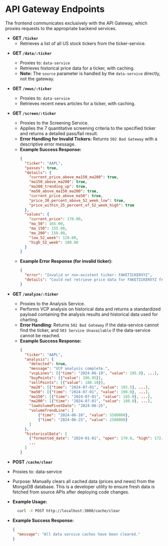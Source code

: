 # API Gateway Endpoints
The frontend communicates exclusively with the API Gateway, which proxies requests to the appropriate backend services.

- **GET `/ticker`** 
  - Retrieves a list of all US stock tickers from the ticker-service.  

* **GET `/data/:ticker`**
    * Proxies to: `data-service`
    * Retrieves historical price data for a ticker, with caching.
    * **Note:** The `source` parameter is handled by the `data-service` directly, not the gateway.

* **GET `/news/:ticker`**
    * Proxies to: `data-service`
    * Retrieves recent news articles for a ticker, with caching.

- **GET `/screen/:ticker`**
  - Proxies to the Screening Service.
  - Applies the 7 quantitative screening criteria to the specified ticker and returns a detailed pass/fail result.
  - **Error Handling for Invalid Tickers:** Returns `502 Bad Gateway` with a descriptive error message.
  - **Example Success Response:**
    ```json
    {
      "ticker": "AAPL",
      "passes": true,
      "details": {
        "current_price_above_ma150_ma200": true,
        "ma150_above_ma200": true,
        "ma200_trending_up": true,
        "ma50_above_ma150_ma200": true,
        "current_price_above_ma50": true,
        "price_30_percent_above_52_week_low": true,
        "price_within_25_percent_of_52_week_high": true
      },
      "values": {
        "current_price": 170.00,
        "ma_50": 165.00,
        "ma_150": 155.00,
        "ma_200": 150.00,
        "low_52_week": 120.00,
        "high_52_week": 180.00
      }
    }
    ```
  - **Example Error Response (for invalid ticker):**
    ```json
    {
      "error": "Invalid or non-existent ticker: FAKETICKERXYZ",
      "details": "Could not retrieve price data for FAKETICKERXYZ from yfinance."
    }
    ```

- **GET `/analyze/:ticker`**  
  - Proxies to the Analysis Service.  
  - Performs VCP analysis on historical data and returns a standardized payload containing the analysis results and historical data used for charting.
  - **Error Handling**: Returns `502 Bad Gateway` if the data-service cannot find the ticker, and `503 Service Unavailable` if the data-service cannot be reached.
  - **Example Success Response:**
    ```json
    {
      "ticker": "AAPL",
      "analysis": {
        "detected": true,
        "message": "VCP analysis complete.",
        "vcpLines": [{"time": "2024-06-10", "value": 195.0}, ...],
        "buyPoints": [{"value": 196.95}],
        "sellPoints": [{"value": 188.10}],
        "ma20": [{"time": "2024-07-01", "value": 192.5}, ...],
        "ma50": [{"time": "2024-07-01", "value": 190.0}, ...],
        "ma150": [{"time": "2024-07-01", "value": 185.0}, ...],
        "ma200": [{"time": "2024-07-01", "value": 180.0}, ...],
        "lowVolumePivotDate": "2024-06-25",
        "volumeTrendLine": [
            {"time": "2024-06-10", "value": 5500000},
            {"time": "2024-06-25", "value": 2500000}
        ]
      },
      "historicalData": [
        {"formatted_date": "2024-01-01", "open": 170.0, "high": 172.0, "low": 169.0, "close": 171.5, "volume": 5000000},
        ...
      ]
    }
    ```

 - **POST `/cache/clear`**  
- Proxies to: data-service
- Purpose: Manually clears all cached data (prices and news) from the MongoDB database. This is a developer utility to ensure fresh data is fetched from source APIs after deploying code changes.

- **Example Usage:**
    ```Bash
      curl -X POST http://localhost:3000/cache/clear
    ```

- **Example Success Response:**
    ```JSON
    {
      "message": "All data service caches have been cleared."
    }